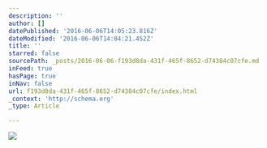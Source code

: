 ```yaml
---
description: ''
author: []
datePublished: '2016-06-06T14:05:23.816Z'
dateModified: '2016-06-06T14:04:21.452Z'
title: ''
starred: false
sourcePath: _posts/2016-06-06-f193d8da-431f-465f-8652-d74384c07cfe.md
inFeed: true
hasPage: true
inNav: false
url: f193d8da-431f-465f-8652-d74384c07cfe/index.html
_context: 'http://schema.org'
_type: Article

---
```

![](https://the-grid-user-content.s3-us-west-2.amazonaws.com/74b78e35-cd80-45b3-8b65-722af311d9cc.png)